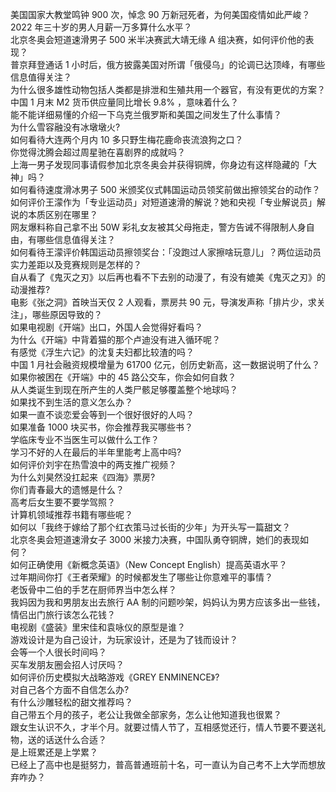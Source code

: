 美国国家大教堂鸣钟 900 次，悼念 90 万新冠死者，为何美国疫情如此严峻？  
2022 年三十岁的男人月薪一万多算什么水平？  
北京冬奥会短道速滑男子 500 米半决赛武大靖无缘 A 组决赛，如何评价他的表现？  
普京拜登通话 1 小时后，俄方披露美国对所谓「俄侵乌」的论调已达顶峰，有哪些信息值得关注？  
为什么很多雄性动物包括人类都是排泄和生殖共用一个器官，有没有更优的方案？  
中国 1 月末 M2 货币供应量同比增长 9.8% ，意味着什么？  
能不能详细易懂的介绍一下乌克兰俄罗斯和美国之间发生了什么事情？  
为什么雪容融没有冰墩墩火?  
如何看待大连两个月内 10 多只野生梅花鹿命丧流浪狗之口？  
你觉得沈腾会超过周星驰在喜剧界的成就吗？  
上海一男子发现同事请假参加北京冬奥会并获得铜牌，你身边有这样隐藏的「大神」吗？  
如何看待速度滑冰男子 500 米颁奖仪式韩国运动员领奖前做出擦领奖台的动作？  
如何评价王濛作为「专业运动员」对短道速滑的解说？她和央视「专业解说员」解说的本质区别在哪里？  
网友爆料称自己拿不出 50W 彩礼女友被其父母拖走，警方告诫不得限制人身自由，有哪些信息值得关注？  
如何看待王濛评价韩国运动员擦领奖台：「没跑过人家擦啥玩意儿」？两位运动员实力差距以及竞赛规则是怎样的？  
自从看了《鬼灭之刃》以后再也看不下去别的动漫了，有没有媲美《鬼灭之刃》的动漫推荐?  
电影《张之洞》首映当天仅 2 人观看，票房共 90 元，导演发声称「排片少，求关注」，哪些原因导致的？  
如果电视剧《开端》出口，外国人会觉得好看吗？  
为什么《开端》中背着猫的那个卢迪没有进入循环呢？  
有感觉《浮生六记》的沈复夫妇都比较渣的吗？  
中国 1 月社会融资规模增量为 61700 亿元，创历史新高，这一数据说明了什么？  
如果你被困在《开端》中的 45 路公交车，你会如何自救？  
从人类诞生到现在所产生的人类尸骸足够覆盖整个地球吗？  
如果找不到生活的意义怎么办？  
如果一直不谈恋爱会等到一个很好很好的人吗？  
如果准备 1000 块买书，你会推荐我买哪些书？  
学临床专业不当医生可以做什么工作？  
学习不好的人在最后的半年里能考上高中吗?  
如何评价刘宇在热雪浪中的两支推广视频？  
为什么刘昊然没扛起来《四海》票房?  
你们青春最大的遗憾是什么？  
高考后女生要不要学驾照？  
计算机领域推荐书籍有哪些呢？  
如何以「我终于嫁给了那个红衣策马过长街的少年」为开头写一篇甜文？  
北京冬奥会短道速滑女子 3000 米接力决赛，中国队勇夺铜牌，她们的表现如何？  
如何正确使用《新概念英语》（New Concept English）提高英语水平？  
过年期间你打《王者荣耀》的时候都发生了哪些让你意难平的事情？  
老饭骨中二伯的手艺在厨师界当中怎么样？  
我妈因为我和男朋友出去旅行 AA 制的问题吵架，妈妈认为男方应该多出一些钱，情侣出门旅行该怎么花钱？  
电视剧《盛装》里宋佳和袁咏仪的原型是谁？  
游戏设计是为自己设计，为玩家设计，还是为了钱而设计？  
会等一个人很长时间吗？  
买车发朋友圈会招人讨厌吗？  
如何评价历史模拟大战略游戏《GREY ENMINENCE》?  
对自己各个方面不自信怎么办?  
有什么沙雕轻松的甜文推荐吗？  
自己带五个月的孩子，老公让我做全部家务，怎么让他知道我也很累？  
跟女生认识不久，才半个月。就要过情人节了，互相感觉还行，情人节要不要送礼物，送的话送什么合适？  
是上班累还是上学累？  
已经上了高中也是挺努力，普高普通班前十名，可一直认为自己考不上大学而想放弃咋办？  
